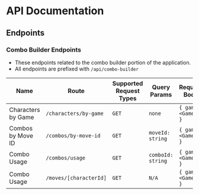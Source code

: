 # API Documentation

## Endpoints

### Combo Builder Endpoints
- These endpoints related to the combo builder portion of the application.
- All endpoints are prefixed with `/api/combo-builder`

| Name | Route | Supported Request Types | Query Params | Request Body | Response Body |
|------|-------|-------------------------|--------------|-----------------------|------------------------|
| Characters by Game | `/characters/by-game` | `GET` | `none` | `{ game: <Game> }` | `{ characters: <Character[]> }` |
| Combos by Move ID | `/combos/by-move-id` | `GET` | `moveId: string` | `{ game: <Game> }` | `{ combos: <Combo[]> }` |
| Combo Usage | `/combos/usage` | `GET` | `comboId: string` | `{ game: <Game> }` | `{ combos: <ComboUsage> }` |
| Combo Usage | `/moves/[characterId]` | `GET` | `N/A` | `{ game: <Game> }` | `{ combos: <Move[]> }` |